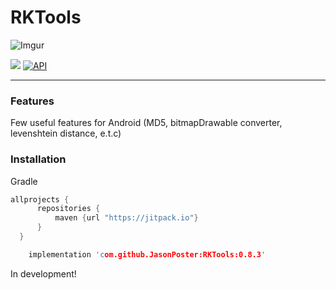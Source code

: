# RKTools

![Imgur](https://i.imgur.com/0uROqrG.png)

[![](https://jitpack.io/v/JasonPoster/RKTools.svg)](https://jitpack.io/#JasonPoster/RKTools)
[![API](https://img.shields.io/badge/API-23%2B-blue.svg?style=flat)](https://android-arsenal.com/api?level=23)


------------


### Features

Few useful features for Android (MD5, bitmapDrawable converter, levenshtein distance, e.t.c)

### Installation 
Gradle

  ```cpp
  allprojects {
        repositories {
            maven {url "https://jitpack.io"}
        }
    }
```
```cpp
    implementation 'com.github.JasonPoster:RKTools:0.8.3'

```

In development!
